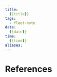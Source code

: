 ```yaml
---
title:
  {{title}}
tags:
  - fleet-note
date:
  {{date}}
time:
  {{time}}
aliases:
---
```




# References